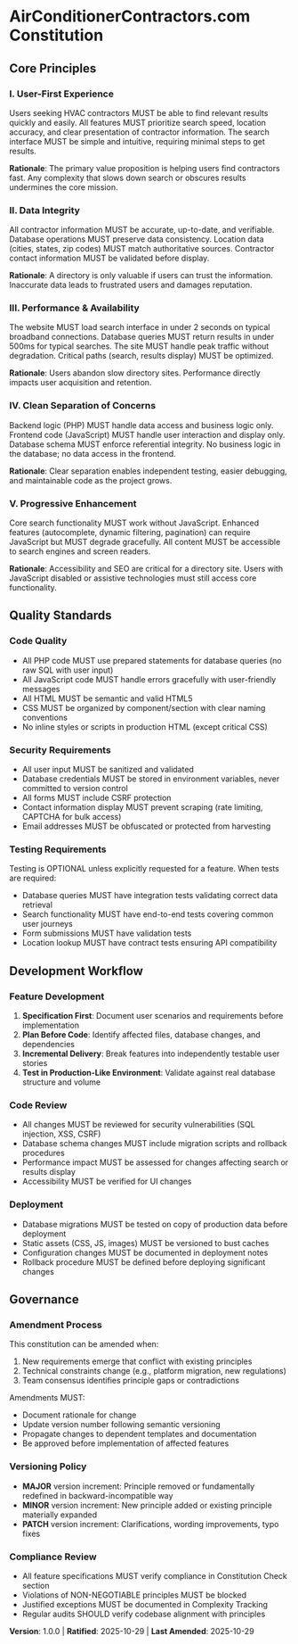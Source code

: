 <!--
SYNC IMPACT REPORT
==================
Version Change: Initial → 1.0.0
Modified Principles: N/A (initial version)

Added Sections:
  - Core Principles (5 principles):
    I. User-First Experience
    II. Data Integrity
    III. Performance & Availability
    IV. Clean Separation of Concerns
    V. Progressive Enhancement
  - Quality Standards (Code Quality, Security Requirements, Testing Requirements)
  - Development Workflow (Feature Development, Code Review, Deployment)
  - Governance (Amendment Process, Versioning Policy, Compliance Review)

Removed Sections: N/A

Templates Requiring Updates:
  ✅ .specify/templates/plan-template.md - Constitution Check section updated with specific gates
  ✅ .specify/templates/spec-template.md - Security requirements already present, aligns with principles
  ✅ .specify/templates/tasks-template.md - Performance and security tasks already present, aligns with principles
  ✅ .specify/templates/checklist-template.md - Generic template, no updates needed

Command Files Checked:
  ✅ .claude/commands/*.md - All commands are generic and do not reference agent-specific guidance

Follow-up TODOs: None
-->

# AirConditionerContractors.com Constitution

## Core Principles

### I. User-First Experience

Users seeking HVAC contractors MUST be able to find relevant results quickly and easily. All features MUST prioritize search speed, location accuracy, and clear presentation of contractor information. The search interface MUST be simple and intuitive, requiring minimal steps to get results.

**Rationale**: The primary value proposition is helping users find contractors fast. Any complexity that slows down search or obscures results undermines the core mission.

### II. Data Integrity

All contractor information MUST be accurate, up-to-date, and verifiable. Database operations MUST preserve data consistency. Location data (cities, states, zip codes) MUST match authoritative sources. Contractor contact information MUST be validated before display.

**Rationale**: A directory is only valuable if users can trust the information. Inaccurate data leads to frustrated users and damages reputation.

### III. Performance & Availability

The website MUST load search interface in under 2 seconds on typical broadband connections. Database queries MUST return results in under 500ms for typical searches. The site MUST handle peak traffic without degradation. Critical paths (search, results display) MUST be optimized.

**Rationale**: Users abandon slow directory sites. Performance directly impacts user acquisition and retention.

### IV. Clean Separation of Concerns

Backend logic (PHP) MUST handle data access and business logic only. Frontend code (JavaScript) MUST handle user interaction and display only. Database schema MUST enforce referential integrity. No business logic in the database; no data access in the frontend.

**Rationale**: Clear separation enables independent testing, easier debugging, and maintainable code as the project grows.

### V. Progressive Enhancement

Core search functionality MUST work without JavaScript. Enhanced features (autocomplete, dynamic filtering, pagination) can require JavaScript but MUST degrade gracefully. All content MUST be accessible to search engines and screen readers.

**Rationale**: Accessibility and SEO are critical for a directory site. Users with JavaScript disabled or assistive technologies must still access core functionality.

## Quality Standards

### Code Quality

- All PHP code MUST use prepared statements for database queries (no raw SQL with user input)
- All JavaScript code MUST handle errors gracefully with user-friendly messages
- All HTML MUST be semantic and valid HTML5
- CSS MUST be organized by component/section with clear naming conventions
- No inline styles or scripts in production HTML (except critical CSS)

### Security Requirements

- All user input MUST be sanitized and validated
- Database credentials MUST be stored in environment variables, never committed to version control
- All forms MUST include CSRF protection
- Contact information display MUST prevent scraping (rate limiting, CAPTCHA for bulk access)
- Email addresses MUST be obfuscated or protected from harvesting

### Testing Requirements

Testing is OPTIONAL unless explicitly requested for a feature. When tests are required:

- Database queries MUST have integration tests validating correct data retrieval
- Search functionality MUST have end-to-end tests covering common user journeys
- Form submissions MUST have validation tests
- Location lookup MUST have contract tests ensuring API compatibility

## Development Workflow

### Feature Development

1. **Specification First**: Document user scenarios and requirements before implementation
2. **Plan Before Code**: Identify affected files, database changes, and dependencies
3. **Incremental Delivery**: Break features into independently testable user stories
4. **Test in Production-Like Environment**: Validate against real database structure and volume

### Code Review

- All changes MUST be reviewed for security vulnerabilities (SQL injection, XSS, CSRF)
- Database schema changes MUST include migration scripts and rollback procedures
- Performance impact MUST be assessed for changes affecting search or results display
- Accessibility MUST be verified for UI changes

### Deployment

- Database migrations MUST be tested on copy of production data before deployment
- Static assets (CSS, JS, images) MUST be versioned to bust caches
- Configuration changes MUST be documented in deployment notes
- Rollback procedure MUST be defined before deploying significant changes

## Governance

### Amendment Process

This constitution can be amended when:

1. New requirements emerge that conflict with existing principles
2. Technical constraints change (e.g., platform migration, new regulations)
3. Team consensus identifies principle gaps or contradictions

Amendments MUST:

- Document rationale for change
- Update version number following semantic versioning
- Propagate changes to dependent templates and documentation
- Be approved before implementation of affected features

### Versioning Policy

- **MAJOR** version increment: Principle removed or fundamentally redefined in backward-incompatible way
- **MINOR** version increment: New principle added or existing principle materially expanded
- **PATCH** version increment: Clarifications, wording improvements, typo fixes

### Compliance Review

- All feature specifications MUST verify compliance in Constitution Check section
- Violations of NON-NEGOTIABLE principles MUST be blocked
- Justified exceptions MUST be documented in Complexity Tracking
- Regular audits SHOULD verify codebase alignment with principles

**Version**: 1.0.0 | **Ratified**: 2025-10-29 | **Last Amended**: 2025-10-29
